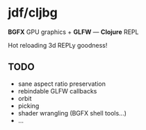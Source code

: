 # jdf/cljbg

**BGFX** GPU graphics + **GLFW** &mdash; **Clojure** REPL

Hot reloading 3d REPLy goodness!

## TODO

- sane aspect ratio preservation
- rebindable GLFW callbacks
- orbit
- picking
- shader wrangling (BGFX shell tools...)
- ...